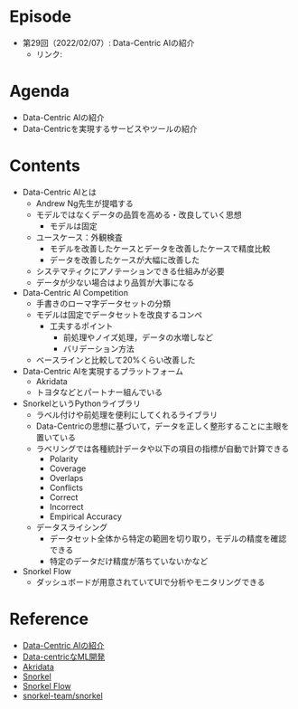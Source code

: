 # Episode
- 第29回（2022/02/07）: Data-Centric AIの紹介
    - リンク:

# Agenda
- Data-Centric AIの紹介
- Data-Centricを実現するサービスやツールの紹介

# Contents
- Data-Centric AIとは
    - Andrew Ng先生が提唱する
    - モデルではなくデータの品質を高める・改良していく思想
        - モデルは固定
    - ユースケース：外観検査
        - モデルを改善したケースとデータを改善したケースで精度比較
        - データを改善したケースが大幅に改善した
    - システマティクにアノテーションできる仕組みが必要
    - データが少ない場合はより品質が大事になる
- Data-Centric AI Competition
    - 手書きのローマ字データセットの分類
    - モデルは固定でデータセットを改良するコンペ
        - 工夫するポイント
            - 前処理やノイズ処理，データの水増しなど
            - バリデーション方法
    - ベースラインと比較して20%くらい改善した
- Data-Centric AIを実現するプラットフォーム
    - Akridata
    - トヨタなどとパートナー組んでいる
- SnorkelというPythonライブラリ
    - ラベル付けや前処理を便利にしてくれるライブラリ
    - Data-Centricの思想に基づいて，データを正しく整形することに主眼を置いている
    - ラベリングでは各種統計データや以下の項目の指標が自動で計算できる
        - Polarity
        - Coverage
        - Overlaps
        - Conflicts
        - Correct
        - Incorrect
        - Empirical Accuracy
    - データスライシング
        - データセット全体から特定の範囲を切り取り，モデルの精度を確認できる
        - 特定のデータだけ精度が落ちていないかなど
- Snorkel Flow
    - ダッシュボードが用意されていてUIで分析やモニタリングできる

# Reference
- [Data-Centric AIの紹介](https://www.slideshare.net/KazuyukiMiyazawa/datacentric-ai)
- [Data-centricなML開発](https://www.slideshare.net/TakeshiSuzuki21/data-centricml-248354451)
- [Akridata](https://www.akridata.com/)
- [Snorkel](https://snorkel.ai/)
- [Snorkel Flow](https://snorkel.ai/platform/)
- [snorkel-team/snorkel](https://github.com/snorkel-team/snorkel)